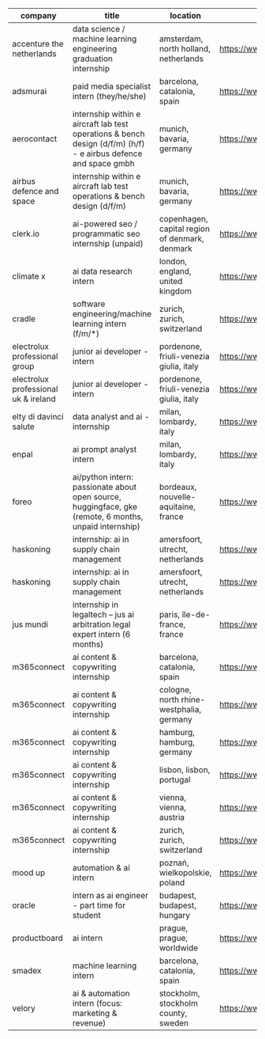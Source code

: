 |company|title|location|link|
|---|---|---|---|
|accenture the netherlands|data science / machine learning engineering graduation internship|amsterdam, north holland, netherlands|https://www.linkedin.com/jobs/view/4260603391|
|adsmurai|paid media specialist intern (they/he/she)|barcelona, catalonia, spain|https://www.linkedin.com/jobs/view/4262110641|
|aerocontact|internship within e aircraft lab test operations & bench design (d/f/m) (h/f) - e airbus defence and space gmbh|munich, bavaria, germany|https://www.linkedin.com/jobs/view/4262713623|
|airbus defence and space|internship within e aircraft lab test operations & bench design (d/f/m)|munich, bavaria, germany|https://www.linkedin.com/jobs/view/4259339568|
|clerk.io|ai-powered seo / programmatic seo internship (unpaid)|copenhagen, capital region of denmark, denmark|https://www.linkedin.com/jobs/view/4251758058|
|climate x|ai data research intern|london, england, united kingdom|https://www.linkedin.com/jobs/view/4262618559|
|cradle|software engineering/machine learning intern (f/m/*)|zurich, zurich, switzerland|https://www.linkedin.com/jobs/view/4243585036|
|electrolux professional group|junior ai developer - intern|pordenone, friuli-venezia giulia, italy|https://www.linkedin.com/jobs/view/4252319946|
|electrolux professional uk & ireland|junior ai developer - intern|pordenone, friuli-venezia giulia, italy|https://www.linkedin.com/jobs/view/4256474974|
|elty di davinci salute|data analyst and ai - internship|milan, lombardy, italy|https://www.linkedin.com/jobs/view/4261035273|
|enpal|ai prompt analyst intern|milan, lombardy, italy|https://www.linkedin.com/jobs/view/4262148472|
|foreo|ai/python intern: passionate about open source, huggingface, gke (remote, 6 months, unpaid internship)|bordeaux, nouvelle-aquitaine, france|https://www.linkedin.com/jobs/view/4251844326|
|haskoning|internship: ai in supply chain management|amersfoort, utrecht, netherlands|https://www.linkedin.com/jobs/view/4198338893|
|haskoning|internship: ai in supply chain management|amersfoort, utrecht, netherlands|https://www.linkedin.com/jobs/view/4198342379|
|jus mundi|internship in legaltech – jus ai arbitration legal expert intern (6 months)|paris, île-de-france, france|https://www.linkedin.com/jobs/view/4260061253|
|m365connect|ai content & copywriting internship|barcelona, catalonia, spain|https://www.linkedin.com/jobs/view/4256726072|
|m365connect|ai content & copywriting internship|cologne, north rhine-westphalia, germany|https://www.linkedin.com/jobs/view/4256719931|
|m365connect|ai content & copywriting internship|hamburg, hamburg, germany|https://www.linkedin.com/jobs/view/4256720963|
|m365connect|ai content & copywriting internship|lisbon, lisbon, portugal|https://www.linkedin.com/jobs/view/4256720966|
|m365connect|ai content & copywriting internship|vienna, vienna, austria|https://www.linkedin.com/jobs/view/4256720971|
|m365connect|ai content & copywriting internship|zurich, zurich, switzerland|https://www.linkedin.com/jobs/view/4256721939|
|mood up|automation & ai intern|poznań, wielkopolskie, poland|https://www.linkedin.com/jobs/view/4175830668|
|oracle|intern as ai engineer - part time for student|budapest, budapest, hungary|https://www.linkedin.com/jobs/view/4184199303|
|productboard|ai intern|prague, prague, worldwide|https://www.linkedin.com/jobs/view/4260604157|
|smadex|machine learning intern|barcelona, catalonia, spain|https://www.linkedin.com/jobs/view/4261139588|
|velory|ai & automation intern (focus: marketing & revenue)|stockholm, stockholm county, sweden|https://www.linkedin.com/jobs/view/4259910879|